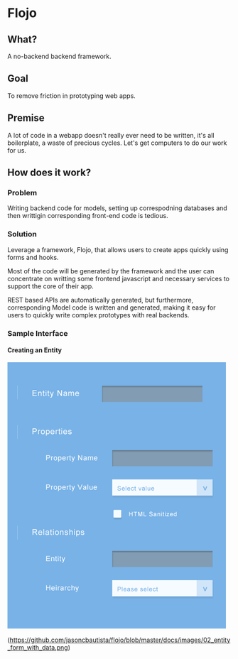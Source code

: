 # Flojo

## What?

A no-backend backend framework.  


## Goal

To remove friction in prototyping web apps.



## Premise

  A lot of code in a webapp doesn't really ever need to be written, it's all boilerplate, a waste of  precious cycles. Let's get computers to do our work for us.

## How does it work?


### Problem

 Writing backend code for models, setting up correspodning databases and then writtigin corresponding front-end code is tedious.
 
 
### Solution

Leverage a framework, Flojo, that allows users to create apps quickly using forms and hooks. 


Most of the code will be generated by the framework and the user can concentrate on writting some frontend javascript and necessary services to support the core of their app. 


REST based APIs are automatically generated, but furthermore, corresponding Model code is written and generated, making it easy for users to quickly write complex prototypes with real backends. 

### Sample Interface

#### Creating an Entity

![alt text](https://github.com/jasoncbautista/flojo/blob/master/docs/images/01_entity_form.png "Sample Entity Form")




(https://github.com/jasoncbautista/flojo/blob/master/docs/images/02_entity_form_with_data.png)
